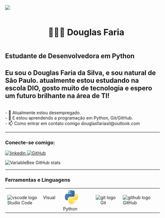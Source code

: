 <!--divisor-->
<img src="https://user-images.githubusercontent.com/73097560/115834477-dbab4500-a447-11eb-908a-139a6edaec5c.gif">

<!--título-->

<div id="user-content-toc">
  <ul align="center">
    <summary><h1 style="display: inline-block"> 👩🏻‍💻 Douglas Faria </h1></summary>
</div>    
<h2> Estudante de Desenvolvedora em Python </h2>

## Eu sou o Douglas Faria da Silva, e sou natural de São Paulo. atualmente estou estudando na escola DIO, gosto muito de tecnologia e espero um futuro brilhante na área de TI!
  <td>
<p> 
      <br/>
        - 🔭 Atualmente estou desempregado.
      <br/>
        - 🌱 E estou aprendendo a programação em Python, Git/GitHub.
      <br/>
        - 📫 Como entrar em contato comigo douglasfariasil@outlook.com
     <td>
  <hr/>
    <h3 align="left">Conecte-se comigo:</h3>
      <a href="https://www.linkedin.com/in/douglasfariasil">
        <img
            alt="linkedin"
            title="linkedin"
            src="https://img.shields.io/badge/linkedin-0078D4?style=for-the-badge&logo=microsoft-outlook&logoColor=white"
        />
    </a>    
    </a>
    <a href="https://github.com/douglasfariasil?tab=repositories&sort=stargazers">
       <img 
            alt="GitHub" 
            title="GitHub" 
            src="https://img.shields.io/badge/GitHub-100000?style=for-the-badge&logo=github&logoColor=white"
        />
    </a>
</p>
      
<!-- GithubStats -->
![VariableBee GitHub stats](https://github-readme-stats.vercel.app/api?username=douglasfariasil&show_icons=true&theme=gotham)

</p>
<hr/>
<h3>Ferramentas e Linguagens</h3>
<table>
  <tbody>
    <tr>
      
 <td>
        <img
          src="https://skillicons.dev/icons?i=vscode"
          height="40"
          alt="vscode logo"
        />
        <img width="12" /> Visual Studio Code
      </td>
  <td> 
        <img
          src="https://raw.githubusercontent.com/devicons/devicon/master/icons/python/python-original.svg"
          height="54"
          alt="python logo"
        />
        <img width="12" /> Python
      </td>
 <td>
        <img
          src="https://cdn.jsdelivr.net/gh/devicons/devicon/icons/git/git-original.svg"
          height="40"
          alt="git logo"
        />
        <img width="12" /> Git
      </td>
  <td>
        <img
          src="https://skillicons.dev/icons?i=github"
          height="40"
          alt="github logo"
        />
        <img width="12" /> GitHub
      </td>
  
